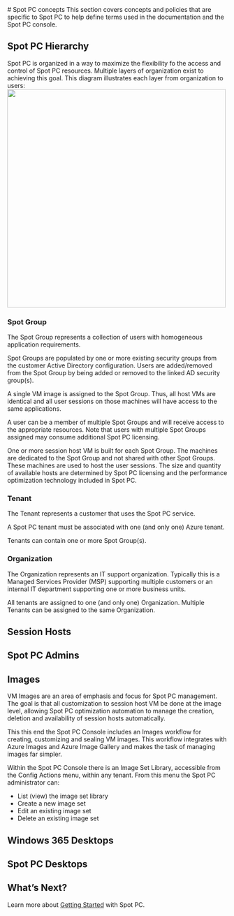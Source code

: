 <meta name="robots" content="noindex">
# Spot PC concepts
This section covers concepts and policies that are specific to Spot PC to help define terms used in the documentation and the Spot PC console.

## Spot PC Hierarchy
Spot PC is organized in a way to maximize the flexibility fo the access and control of Spot PC resources.  Multiple layers of organization exist to achieving this goal. This diagram illustrates each layer from organization to users:
<img src="/spot-pc/_media/features-concepts-01" width="500"> </a>

### Spot Group
The Spot Group represents a collection of users with homogeneous application requirements.

Spot Groups are populated by one or more existing security groups from the customer Active Directory configuration.  Users are added/removed from the Spot Group by being added or removed to the linked AD security group(s).

A single VM image is assigned to the Spot Group.  Thus, all host VMs are identical and all user sessions on those machines will have access to the same applications.

A user can be a member of multiple Spot Groups and will receive access to the appropriate resources.  Note that users with multiple Spot Groups assigned may consume additional Spot PC licensing.

One or more session host VM is built for each Spot Group. The machines are dedicated to the Spot Group and not shared with other Spot Groups. These machines are used to host the user sessions.  The size and quantity of available hosts are determined by Spot PC licensing and the performance optimization technology included in Spot PC.  

### Tenant
The Tenant represents a customer that uses the Spot PC service.

A Spot PC tenant must be associated with one (and only one) Azure tenant.

Tenants can contain one or more Spot Group(s).

### Organization
The Organization represents an IT support organization.  Typically this is a Managed Services Provider (MSP) supporting multiple customers or an internal IT department supporting one or more business units.

All tenants are assigned to one (and only one) Organization. Multiple Tenants can be assigned to the same Organization.



## Session Hosts

## Spot PC Admins

## Images
VM Images are an area of emphasis and focus for Spot PC management.  The goal is that all customization to session host VM be done at the image level, allowing Spot PC optimization automation to manage the creation, deletion and availability of session hosts automatically.

This this end the Spot PC Console includes an Images workflow for creating, customizing and sealing VM images.  This workflow integrates with Azure Images and Azure Image Gallery and makes the task of managing images far simpler.

Within the Spot PC Console there is an Image Set Library, accessible from the Config Actions menu, within any tenant. From this menu the Spot PC administrator can:
* List (view) the image set library
* Create a new image set
* Edit an existing image set
* Delete an existing image set

## Windows 365 Desktops

## Spot PC Desktops










## What’s Next?

Learn more about [Getting Started](spot-pc/getting-started/) with Spot PC.
